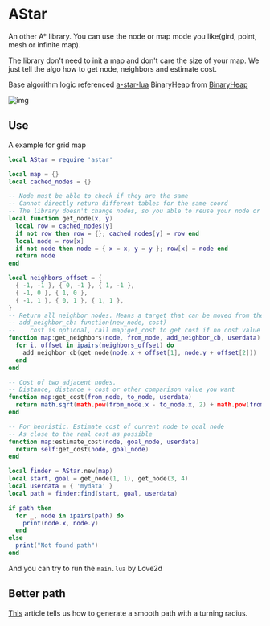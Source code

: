 AStar
========

An other A* library. You can use the node or map mode you like(gird, point, mesh or infinite map).

The library don't need to init a map and don't care the size of your map.
We just tell the algo how to get node, neighbors and estimate cost.

Base algorithm logic referenced [a-star-lua](https://github.com/lattejed/a-star-lua)
BinaryHeap from [BinaryHeap](https://github.com/Tieske/binaryheap.lua)

![img](./example.png)

## Use

A example for grid map

```lua
local AStar = require 'astar'

local map = {}
local cached_nodes = {}

-- Node must be able to check if they are the same
-- Cannot directly return different tables for the same coord
-- The library doesn't change nodes, so you able to reuse your node or create a C struct for faster
local function get_node(x, y)
  local row = cached_nodes[y]
  if not row then row = {}; cached_nodes[y] = row end
  local node = row[x]
  if not node then node = { x = x, y = y }; row[x] = node end
  return node
end

local neighbors_offset = {
  { -1, -1 }, { 0, -1 }, { 1, -1 },
  { -1, 0 }, { 1, 0 },
  { -1, 1 }, { 0, 1 }, { 1, 1 },
}
-- Return all neighbor nodes. Means a target that can be moved from the current node
-- add_neighbor_cb: function(new_node, cost)
--    cost is optional, call map:get_cost to get cost if no cost value
function map:get_neighbors(node, from_node, add_neighbor_cb, userdata)
  for i, offset in ipairs(neighbors_offset) do
    add_neighbor_cb(get_node(node.x + offset[1], node.y + offset[2]))
  end
end

-- Cost of two adjacent nodes.
-- Distance, distance + cost or other comparison value you want
function map:get_cost(from_node, to_node, userdata)
  return math.sqrt(math.pow(from_node.x - to_node.x, 2) + math.pow(from_node.y - to_node.y, 2))
end

-- For heuristic. Estimate cost of current node to goal node
-- As close to the real cost as possible
function map:estimate_cost(node, goal_node, userdata)
  return self:get_cost(node, goal_node)
end

local finder = AStar.new(map)
local start, goal = get_node(1, 1), get_node(3, 4)
local userdata = { 'mydata' }
local path = finder:find(start, goal, userdata)

if path then
  for _, node in ipairs(path) do
    print(node.x, node.y)
  end
else
  print("Not found path")
end
```

And you can try to run the `main.lua` by Love2d

## Better path

[This](https://www.gamasutra.com/view/feature/131505/toward_more_realistic_pathfinding.php?print=1) article tells us how to generate a smooth path with a turning radius.

